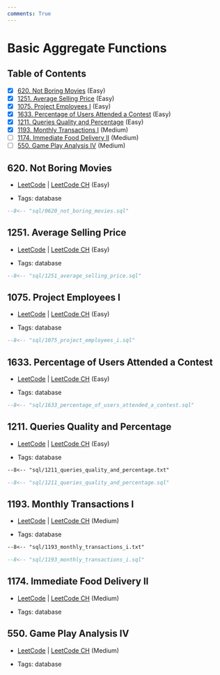 ```yaml
---
comments: True
---
```


# Basic Aggregate Functions

## Table of Contents

- [x] [620. Not Boring Movies](https://leetcode.cn/problems/not-boring-movies/) (Easy)
- [x] [1251. Average Selling Price](https://leetcode.cn/problems/average-selling-price/) (Easy)
- [x] [1075. Project Employees I](https://leetcode.cn/problems/project-employees-i/) (Easy)
- [x] [1633. Percentage of Users Attended a Contest](https://leetcode.cn/problems/percentage-of-users-attended-a-contest/) (Easy)
- [x] [1211. Queries Quality and Percentage](https://leetcode.cn/problems/queries-quality-and-percentage/) (Easy)
- [x] [1193. Monthly Transactions I](https://leetcode.cn/problems/monthly-transactions-i/) (Medium)
- [ ] [1174. Immediate Food Delivery II](https://leetcode.cn/problems/immediate-food-delivery-ii/) (Medium)
- [ ] [550. Game Play Analysis IV](https://leetcode.cn/problems/game-play-analysis-iv/) (Medium)

## 620. Not Boring Movies

-   [LeetCode](https://leetcode.com/problems/not-boring-movies/) | [LeetCode CH](https://leetcode.cn/problems/not-boring-movies/) (Easy)

-   Tags: database
```sql title="620. Not Boring Movies"
--8<-- "sql/0620_not_boring_movies.sql"
```

## 1251. Average Selling Price

-   [LeetCode](https://leetcode.com/problems/average-selling-price/) | [LeetCode CH](https://leetcode.cn/problems/average-selling-price/) (Easy)

-   Tags: database
```sql title="1251. Average Selling Price"
--8<-- "sql/1251_average_selling_price.sql"
```

## 1075. Project Employees I

-   [LeetCode](https://leetcode.com/problems/project-employees-i/) | [LeetCode CH](https://leetcode.cn/problems/project-employees-i/) (Easy)

-   Tags: database
```sql title="1075. Project Employees I"
--8<-- "sql/1075_project_employees_i.sql"
```

## 1633. Percentage of Users Attended a Contest

-   [LeetCode](https://leetcode.com/problems/percentage-of-users-attended-a-contest/) | [LeetCode CH](https://leetcode.cn/problems/percentage-of-users-attended-a-contest/) (Easy)

-   Tags: database
```sql title="1633. Percentage of Users Attended a Contest"
--8<-- "sql/1633_percentage_of_users_attended_a_contest.sql"
```

## 1211. Queries Quality and Percentage

-   [LeetCode](https://leetcode.com/problems/queries-quality-and-percentage/) | [LeetCode CH](https://leetcode.cn/problems/queries-quality-and-percentage/) (Easy)

-   Tags: database
```txt title="1211. Queries Quality and Percentage"
--8<-- "sql/1211_queries_quality_and_percentage.txt"
```

```sql title="1211. Queries Quality and Percentage"
--8<-- "sql/1211_queries_quality_and_percentage.sql"
```

## 1193. Monthly Transactions I

-   [LeetCode](https://leetcode.com/problems/monthly-transactions-i/) | [LeetCode CH](https://leetcode.cn/problems/monthly-transactions-i/) (Medium)

-   Tags: database
```txt title="1193. Monthly Transactions I"
--8<-- "sql/1193_monthly_transactions_i.txt"
```

```sql title="1193. Monthly Transactions I"
--8<-- "sql/1193_monthly_transactions_i.sql"
```

## 1174. Immediate Food Delivery II

-   [LeetCode](https://leetcode.com/problems/immediate-food-delivery-ii/) | [LeetCode CH](https://leetcode.cn/problems/immediate-food-delivery-ii/) (Medium)

-   Tags: database
## 550. Game Play Analysis IV

-   [LeetCode](https://leetcode.com/problems/game-play-analysis-iv/) | [LeetCode CH](https://leetcode.cn/problems/game-play-analysis-iv/) (Medium)

-   Tags: database

